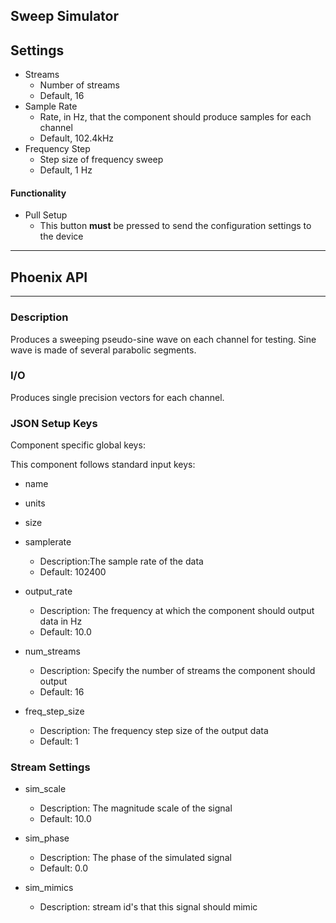 ## Sweep Simulator
## Settings

- Streams
  - Number of streams
  - Default, 16
- Sample Rate
  - Rate, in Hz, that the component should produce samples for each channel
  - Default, 102.4kHz
- Frequency Step
  - Step size of frequency sweep
  - Default, 1 Hz

#### Functionality

- Pull Setup
  - This button **must** be pressed to send the configuration settings to the device
___
## Phoenix API
___

### Description

Produces a sweeping pseudo-sine wave on each channel for testing. Sine wave is made of several parabolic segments.

### I/O

Produces single precision vectors for each channel.

### JSON Setup Keys

Component specific global keys:

This component follows standard input keys:
- name
- units
- size

- samplerate
  - Description:The sample rate of the data
  - Default: 102400

- output_rate
  - Description: The frequency at which the component should output data in Hz
  - Default: 10.0

- num_streams
  - Description: Specify the number of streams the component should output
  - Default: 16

- freq_step_size
  - Description: The frequency step size of the output data
  - Default: 1

### Stream Settings
- sim_scale
  - Description: The magnitude scale of the signal
  - Default: 10.0

- sim_phase
  - Description: The phase of the simulated signal
  - Default: 0.0

- sim_mimics
  - Description: stream id's that this signal should mimic
